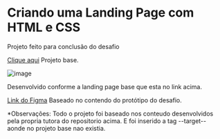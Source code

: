 # Criando uma Landing Page com HTML e CSS

Projeto feito para conclusão do desafio

[Clique aqui](https://micheleambrosio.github.io/dio-trilha-css-desafio-01/) Projeto base.

![image](https://user-images.githubusercontent.com/55519539/183538055-6cce606c-7d1d-4d15-a4be-ffeb5b37c956.png)

Desenvolvido conforme a landing page base que esta no link acima.

[Link do Figma](https://www.figma.com/file/3PiokoJj9IhGDnNiWAJbz7/DIO---Desafio-01?node-id=2%3A6) Baseado no contendo do protótipo do desafio.

*Observações: Todo o projeto foi baseado nos conteudo desenvolvidos pela propria tutora do repositorio acima. E foi inserido a tag --target-- aonde no projeto base nao existia.

